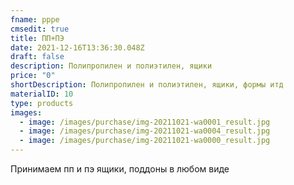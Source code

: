 ```yaml
---
fname: pppe
cmsedit: true
title: ПП+ПЭ
date: 2021-12-16T13:36:30.048Z
draft: false
description: Полипропилен и полиэтилен, ящики
price: "0"
shortDescription: Полипропилен и полиэтилен, ящики, формы итд
materialID: 10
type: products
images:
  - image: /images/purchase/img-20211021-wa0001_result.jpg
  - image: /images/purchase/img-20211021-wa0004_result.jpg
  - image: /images/purchase/img-20211021-wa0000_result.jpg
---
```

Принимаем пп и пэ ящики, поддоны в любом виде